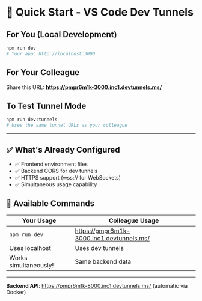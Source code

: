 # 🚀 Quick Start - VS Code Dev Tunnels

## For You (Local Development)
```bash
npm run dev
# Your app: http://localhost:3000
```

## For Your Colleague
Share this URL: **https://pmpr6m1k-3000.inc1.devtunnels.ms/**

## To Test Tunnel Mode
```bash
npm run dev:tunnels
# Uses the same tunnel URLs as your colleague
```

---

## ✅ What's Already Configured

- ✅ Frontend environment files
- ✅ Backend CORS for dev tunnels
- ✅ HTTPS support (wss:// for WebSockets)
- ✅ Simultaneous usage capability

## 🔄 Available Commands

| Your Usage | Colleague Usage |
|------------|----------------|
| `npm run dev` | https://pmpr6m1k-3000.inc1.devtunnels.ms/ |
| Uses localhost | Uses dev tunnels |
| Works simultaneously! | Same backend data |

---

**Backend API**: https://pmpr6m1k-8000.inc1.devtunnels.ms/ (automatic via Docker)
